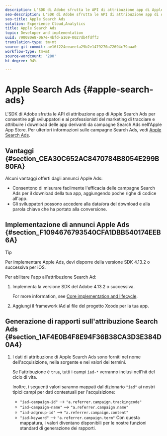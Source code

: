 ```yaml
---
description: L'SDK di Adobe sfrutta le API di attribuzione app di Apple Search Ads per consentire agli sviluppatori e ai professionisti del marketing di tracciare e attribuire i download delle app derivanti da campagne Search Ads nell'Apple App Store.
seo-description: L'SDK di Adobe sfrutta le API di attribuzione app di Apple Search Ads per consentire agli sviluppatori e ai professionisti del marketing di tracciare e attribuire i download delle app derivanti da campagne Search Ads nell'Apple App Store.
seo-title: Apple Search Ads
solution: Experience Cloud,Analytics
title: Apple Search Ads
topic: Developer and implementation
uuid: 790080e8-067e-4bfd-a169-0027db4fdff3
translation-type: tm+mt
source-git-commit: ae16f224eeaeefa29b2e1479270a72694c79aaa0
workflow-type: tm+mt
source-wordcount: '280'
ht-degree: 94%

---
```



# Apple Search Ads {#apple-search-ads}

L&#39;SDK di Adobe sfrutta le API di attribuzione app di Apple Search Ads per consentire agli sviluppatori e ai professionisti del marketing di tracciare e attribuire i download delle app derivanti da campagne Search Ads nell&#39;Apple App Store. Per ulteriori informazioni sulle campagne Search Ads, vedi [Apple Search Ads](https://searchads.apple.com/it/).

## Vantaggi {#section_CEA30C652AC8470784B8054E299B80FA}

Alcuni vantaggi offerti dagli annunci Apple Ads:

* Consentono di misurare facilmente l&#39;efficacia delle campagne Search Ads per il download della tua app, aggiungendo poche righe di codice all&#39;app.
* Gli sviluppatori possono accedere alla data/ora del download e alla parola chiave che ha portato alla conversione.

## Implementazione di annunci Apple Ads  {#section_F1094676793540CFA1DBB540174EEB6A}

>[!TIP]
>
>Per implementare Apple Ads, devi disporre della versione SDK 4.13.2 o successiva per iOS.

Per abilitare l&#39;app all&#39;attribuzione Search Ad:

1. Implementa la versione SDK del Adobe  4.13.2 o successiva.

   For more information, see [Core implementation and lifecycle](/help/ios/getting-started/dev-qs.md).

1. Aggiungi il framework iAd al file del progetto Xcode per la tua app.

## Generazione di rapporti sull&#39;attribuzione Search Ads  {#section_1AF4E0B4F8E94F36B38CA3D3E384D0A4}

1. I dati di attribuzione di Apple Search Ads sono forniti nel nome dell&#39;acquisizione, nella sorgente e nei valori dei termini.

   Se l&#39;attribuzione è `true`, tutti i campi `iad-*` verranno inclusi nell&#39;hit del ciclo di vita.

   Inoltre, i seguenti valori saranno mappati dal dizionario `"iad"` ai nostri tipici campi per dati contestuali per l&#39;acquisizione:

   * `"iad-campaign-id"` --> `"a.referrer.campaign.trackingcode"`
   * `"iad-campaign-name"` --> `"a.referrer.campaign.name"`
   * `"iad-adgroup-id"` --> `"a.referrer.campaign.content"`
   * `"iad-keyword"` --> `"a.referrer.campaign.term"`
   Con questa mappatura, i valori diventano disponibili per le nostre funzioni standard di generazione dei rapporti.
